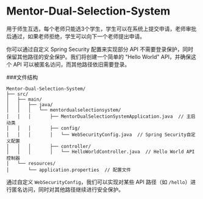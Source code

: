 # Mentor-Dual-Selection-System
用于师生互选，每个老师只能选3个学生，学生可以在系统上提交申请，老师审批后通过，如果老师拒绝，学生可以向下一个老师提出申请。


你可以通过自定义 Spring Security 配置来实现部分 API 不需要登录保护，同时保留其他路径的安全保护。我们将创建一个简单的 "Hello World" API，并确保这个 API 可以被匿名访问，而其他路径依旧需要登录。

###文件结构

```
Mentor-Dual-Selection-System/
├── src/
│   ├── main/
│   │   ├── java/
│   │   │   └── mentordualselectionsystem/
│   │   │       ├── MentorDualSelectionSystemApplication.java  // 主启动类
│   │   │       ├── config/
│   │   │       │   └── WebSecurityConfig.java  // Spring Security自定义配置
│   │   │       ├── controller/
│   │   │       │   └── HelloWorldController.java  // Hello World API控制器
│   └── resources/
│       └── application.properties  // 配置文件
```


通过自定义 `WebSecurityConfig`，我们可以实现对某些 API 路径（如 `/hello`）进行匿名访问，同时对其他路径继续进行安全保护。